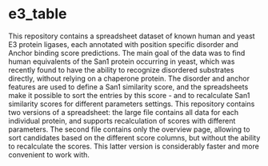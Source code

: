 # e3_table

This repository contains a spreadsheet dataset of known human and
yeast E3 protein ligases, each annotated with position specific
disorder and Anchor binding score predictions. The main goal of the
data was to find human equivalents of the San1 protein occurring in
yeast, which was recently found to have the ability to recognize
disordered substrates directly, without relying on a chaperone
protein. The disorder and anchor features are used to define a San1
similarity score, and the spreadsheets make it possible to sort the
entries by this score - and to recalculate San1 similarity scores for
different parameters settings. This repository contains two versions
of a spreadsheet: the large file contains all data for each individual
protein, and supports recalculation of scores with different
parameters. The second file contains only the overview page, allowing
to sort candidates based on the different score columns, but without
the ability to recalculate the scores. This latter version is
considerably faster and more convenient to work with.







